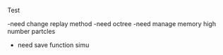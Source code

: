 Test


-need change replay method
-need octree
-need manage memory high number partcles
- need save function simu

